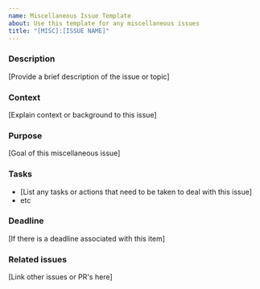 ```yaml
---
name: Miscellaneous Issue Template
about: Use this template for any miscellaneous issues 
title: "[MISC]:[ISSUE NAME]"
---
```


### Description
[Provide a brief description of the issue or topic]

### Context 
[Explain context or background to this issue]

### Purpose
[Goal of this miscellaneous issue]

### Tasks
- [List any tasks or actions that need to be taken to deal with this issue]
- etc

### Deadline 
[If there is a deadline associated with this item]

### Related issues
[Link other issues or PR's here]
